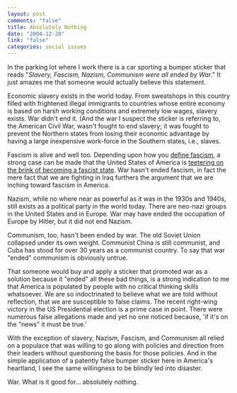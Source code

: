 ```yaml
--- 
layout: post
comments: "false"
title: Absolutely Nothing
date: "2004-12-20"
link: "false"
categories: social issues
---
```

In the parking lot where I work there is a car sporting a bumper sticker that reads "<cite>Slavery, Fascism, Nazism, Communism were all ended by War</cite>." It just amazes me that someone would actually believe this statement.

Economic slavery exists in the world today. From sweatshops in this country filled with frightened illegal immigrants to countries whose entire economy is based on harsh working conditions and extremely low wages, slavery exists. War didn't end it. (And the war I suspect the sticker is referring to, the American Civil War, wasn't fought to end slavery; it was fought to prevent the Northern states from losing their economic advantage by having a large inexpensive work-force in the Southern states, i.e., slaves.

Fascism is alive and well too. Depending upon how you <a href="http://www.zanshin.net/blogs/000452.html" title="Fascism Scorecard">define fascism</a>, a strong case can be made that the United States of America is <a href="http://www.zanshin.net/blogs/000527.html" title="teetering on the brink of becoming a fascist state">teetering on the brink of becoming a fascist state</a>. War hasn't ended fascism, in fact the mere fact that we are fighting in Iraq furthers the argument that we are inching toward fascism in America.

Nazism, while no where near as powerful as it was in the 1930s and 1940s, still exists as a political party in the world today. There are neo-nazi groups in the United States and in Europe. War may have ended the occupation of Europe by Hitler, but it did not end Nazism.

Communism, too, hasn't been ended by war. The old Soviet Union collapsed under its own weight. Communist China is still communist, and Cuba has stood for over 30 years as a communist country. To say that war "ended" communism is obviously untrue.

That someone would buy and apply a sticker that promoted war as a solution because it "ended" all these bad things, is a strong indication to me that America is populated by people with no critical thinking skills whatsoever. We are so indoctrinated to believe what we are told without reflection, that we are susceptible to false claims. The recent right-wing victory in the US Presidential election is a prime case in point. There were numerous false allegations made and yet no one noticed because, 'if it's on the "news" it must be true.'

With the exception of slavery, Nazism, Fascism, and Communism all relied on a populace that was willing to go along with policies and direction from their leaders without questioning the basis for those policies. And in the simple application of a patently false bumper sticker here in America's heartland, I see the same willingness to be blindly led into disaster.

War. What is it good for... absolutely nothing.
